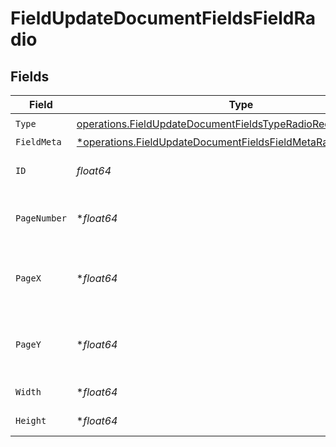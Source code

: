 # FieldUpdateDocumentFieldsFieldRadio


## Fields

| Field                                                                                                                                           | Type                                                                                                                                            | Required                                                                                                                                        | Description                                                                                                                                     |
| ----------------------------------------------------------------------------------------------------------------------------------------------- | ----------------------------------------------------------------------------------------------------------------------------------------------- | ----------------------------------------------------------------------------------------------------------------------------------------------- | ----------------------------------------------------------------------------------------------------------------------------------------------- |
| `Type`                                                                                                                                          | [operations.FieldUpdateDocumentFieldsTypeRadioRequestBody1](../../models/operations/fieldupdatedocumentfieldstyperadiorequestbody1.md)          | :heavy_check_mark:                                                                                                                              | N/A                                                                                                                                             |
| `FieldMeta`                                                                                                                                     | [*operations.FieldUpdateDocumentFieldsFieldMetaRadioRequestBody](../../models/operations/fieldupdatedocumentfieldsfieldmetaradiorequestbody.md) | :heavy_minus_sign:                                                                                                                              | N/A                                                                                                                                             |
| `ID`                                                                                                                                            | *float64*                                                                                                                                       | :heavy_check_mark:                                                                                                                              | The ID of the field to update.                                                                                                                  |
| `PageNumber`                                                                                                                                    | **float64*                                                                                                                                      | :heavy_minus_sign:                                                                                                                              | The page number the field will be on.                                                                                                           |
| `PageX`                                                                                                                                         | **float64*                                                                                                                                      | :heavy_minus_sign:                                                                                                                              | The X coordinate of where the field will be placed.                                                                                             |
| `PageY`                                                                                                                                         | **float64*                                                                                                                                      | :heavy_minus_sign:                                                                                                                              | The Y coordinate of where the field will be placed.                                                                                             |
| `Width`                                                                                                                                         | **float64*                                                                                                                                      | :heavy_minus_sign:                                                                                                                              | The width of the field.                                                                                                                         |
| `Height`                                                                                                                                        | **float64*                                                                                                                                      | :heavy_minus_sign:                                                                                                                              | The height of the field.                                                                                                                        |